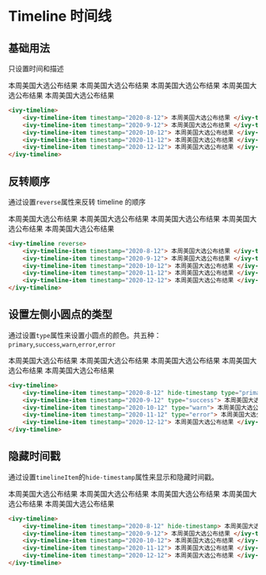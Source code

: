 # Timeline 时间线

## 基础用法

只设置时间和描述

<ivy-timeline>
    <ivy-timeline-item timestamp="2020-8-12">
    本周美国大选公布结果
    </ivy-timeline-item>
    <ivy-timeline-item timestamp="2020-9-12">
    本周美国大选公布结果
    </ivy-timeline-item>
    <ivy-timeline-item timestamp="2020-10-12">
    本周美国大选公布结果
    </ivy-timeline-item>
    <ivy-timeline-item timestamp="2020-11-12">
    本周美国大选公布结果
    </ivy-timeline-item>
    <ivy-timeline-item timestamp="2020-12-12">
    本周美国大选公布结果
    </ivy-timeline-item>
</ivy-timeline>

```html
<ivy-timeline>
    <ivy-timeline-item timestamp="2020-8-12"> 本周美国大选公布结果 </ivy-timeline-item>
    <ivy-timeline-item timestamp="2020-9-12"> 本周美国大选公布结果 </ivy-timeline-item>
    <ivy-timeline-item timestamp="2020-10-12"> 本周美国大选公布结果 </ivy-timeline-item>
    <ivy-timeline-item timestamp="2020-11-12"> 本周美国大选公布结果 </ivy-timeline-item>
    <ivy-timeline-item timestamp="2020-12-12"> 本周美国大选公布结果 </ivy-timeline-item>
</ivy-timeline>
```

## 反转顺序

通过设置`reverse`属性来反转 timeline 的顺序

<ivy-timeline reverse>
<ivy-timeline-item timestamp="2020-8-12">
本周美国大选公布结果
</ivy-timeline-item>
<ivy-timeline-item timestamp="2020-9-12">
本周美国大选公布结果
</ivy-timeline-item>
<ivy-timeline-item timestamp="2020-10-12">
本周美国大选公布结果
</ivy-timeline-item>
<ivy-timeline-item timestamp="2020-11-12">
本周美国大选公布结果
</ivy-timeline-item>
<ivy-timeline-item timestamp="2020-12-12">
本周美国大选公布结果
</ivy-timeline-item>
</ivy-timeline>

```html
<ivy-timeline reverse>
    <ivy-timeline-item timestamp="2020-8-12"> 本周美国大选公布结果 </ivy-timeline-item>
    <ivy-timeline-item timestamp="2020-9-12"> 本周美国大选公布结果 </ivy-timeline-item>
    <ivy-timeline-item timestamp="2020-10-12"> 本周美国大选公布结果 </ivy-timeline-item>
    <ivy-timeline-item timestamp="2020-11-12"> 本周美国大选公布结果 </ivy-timeline-item>
    <ivy-timeline-item timestamp="2020-12-12"> 本周美国大选公布结果 </ivy-timeline-item>
</ivy-timeline>
```

## 设置左侧小圆点的类型

通过设置`type`属性来设置小圆点的颜色。共五种：`primary`,`success`,`warn`,`error`,`error`

<ivy-timeline>
    <ivy-timeline-item timestamp="2020-8-12" type="primary">
    本周美国大选公布结果
    </ivy-timeline-item>
    <ivy-timeline-item timestamp="2020-9-12" type="success">
    本周美国大选公布结果
    </ivy-timeline-item>
    <ivy-timeline-item timestamp="2020-10-12" type="warn">
    本周美国大选公布结果
    </ivy-timeline-item>
    <ivy-timeline-item timestamp="2020-11-12" type="error">
    本周美国大选公布结果
    </ivy-timeline-item>
    <ivy-timeline-item timestamp="2020-12-12">
    本周美国大选公布结果
    </ivy-timeline-item>
</ivy-timeline>

```html
<ivy-timeline>
    <ivy-timeline-item timestamp="2020-8-12" hide-timestamp type="primary"> 本周美国大选公布结果 </ivy-timeline-item>
    <ivy-timeline-item timestamp="2020-9-12" type="success"> 本周美国大选公布结果 </ivy-timeline-item>
    <ivy-timeline-item timestamp="2020-10-12" type="warn"> 本周美国大选公布结果 </ivy-timeline-item>
    <ivy-timeline-item timestamp="2020-11-12" type="error"> 本周美国大选公布结果 </ivy-timeline-item>
    <ivy-timeline-item timestamp="2020-12-12"> 本周美国大选公布结果 </ivy-timeline-item>
</ivy-timeline>
```

## 隐藏时间戳

通过设置`timelineItem`的`hide-timestamp`属性来显示和隐藏时间戳。

<ivy-timeline>
    <ivy-timeline-item timestamp="2020-8-12" hide-timestamp>
    本周美国大选公布结果
    </ivy-timeline-item>
    <ivy-timeline-item timestamp="2020-9-12">
    本周美国大选公布结果
    </ivy-timeline-item>
    <ivy-timeline-item timestamp="2020-10-12">
    本周美国大选公布结果
    </ivy-timeline-item>
    <ivy-timeline-item timestamp="2020-11-12">
    本周美国大选公布结果
    </ivy-timeline-item>
    <ivy-timeline-item timestamp="2020-12-12">
    本周美国大选公布结果
    </ivy-timeline-item>
</ivy-timeline>

```html
<ivy-timeline>
    <ivy-timeline-item timestamp="2020-8-12" hide-timestamp> 本周美国大选公布结果 </ivy-timeline-item>
    <ivy-timeline-item timestamp="2020-9-12"> 本周美国大选公布结果 </ivy-timeline-item>
    <ivy-timeline-item timestamp="2020-10-12"> 本周美国大选公布结果 </ivy-timeline-item>
    <ivy-timeline-item timestamp="2020-11-12"> 本周美国大选公布结果 </ivy-timeline-item>
    <ivy-timeline-item timestamp="2020-12-12"> 本周美国大选公布结果 </ivy-timeline-item>
</ivy-timeline>
```
